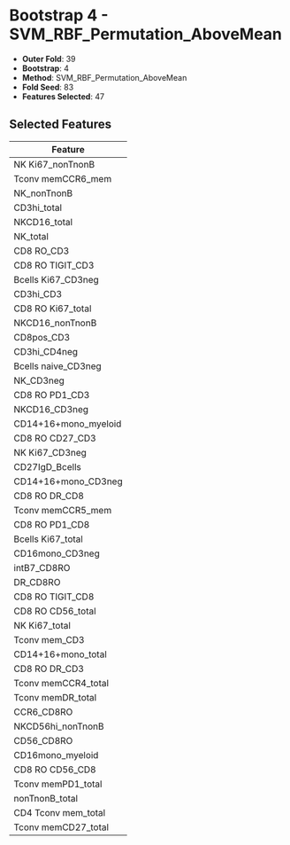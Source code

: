 # Bootstrap 4 - SVM_RBF_Permutation_AboveMean

- **Outer Fold**: 39
- **Bootstrap**: 4
- **Method**: SVM_RBF_Permutation_AboveMean
- **Fold Seed**: 83
- **Features Selected**: 47

## Selected Features

| Feature |
|---------|
| NK Ki67_nonTnonB |
| Tconv memCCR6_mem |
| NK_nonTnonB |
| CD3hi_total |
| NKCD16_total |
| NK_total |
| CD8 RO_CD3 |
| CD8 RO TIGIT_CD3 |
| Bcells Ki67_CD3neg |
| CD3hi_CD3 |
| CD8 RO Ki67_total |
| NKCD16_nonTnonB |
| CD8pos_CD3 |
| CD3hi_CD4neg |
| Bcells naive_CD3neg |
| NK_CD3neg |
| CD8 RO PD1_CD3 |
| NKCD16_CD3neg |
| CD14+16+mono_myeloid |
| CD8 RO CD27_CD3 |
| NK Ki67_CD3neg |
| CD27IgD_Bcells |
| CD14+16+mono_CD3neg |
| CD8 RO DR_CD8 |
| Tconv memCCR5_mem |
| CD8 RO PD1_CD8 |
| Bcells Ki67_total |
| CD16mono_CD3neg |
| intB7_CD8RO |
| DR_CD8RO |
| CD8 RO TIGIT_CD8 |
| CD8 RO CD56_total |
| NK Ki67_total |
| Tconv mem_CD3 |
| CD14+16+mono_total |
| CD8 RO DR_CD3 |
| Tconv memCCR4_total |
| Tconv memDR_total |
| CCR6_CD8RO |
| NKCD56hi_nonTnonB |
| CD56_CD8RO |
| CD16mono_myeloid |
| CD8 RO CD56_CD8 |
| Tconv memPD1_total |
| nonTnonB_total |
| CD4 Tconv mem_total |
| Tconv memCD27_total |
